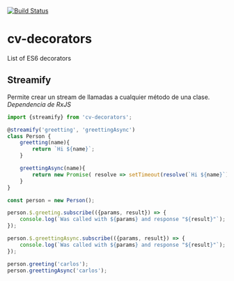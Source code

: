 [![Build Status](https://travis-ci.org/carlosvillu/cv-decorators.svg)](https://travis-ci.org/carlosvillu/cv-decorators)

# cv-decorators
List of ES6 decorators

## Streamify

Permite crear un stream de llamadas a cualquier método de una clase. *Dependencia de RxJS*

```javascript
import {streamify} from 'cv-decorators';

@streamify('greetting', 'greettingAsync')
class Person {
    greetting(name){
        return `Hi ${name}`;
    }

    greettingAsync(name){
        return new Promise( resolve => setTimeout(resolve(`Hi ${name}`), 100) );
    }
}

const person = new Person();

person.$.greeting.subscribe(({params, result}) => {
    console.log(`Was called with ${params} and response "${result}"`); // => Was called with ['carlos'] and response "Hi carlos"
});

person.$.greettingAsync.subscribe(({params, result}) => {
    console.log(`Was called with ${params} and response "${result}"`); // => Was called with ['carlos'] and response "Hi carlos"
});

person.greeting('carlos');
person.greettingAsync('carlos');
```

